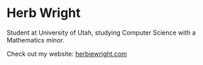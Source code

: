 # Herb Wright

Student at University of Utah, studying Computer Science with a Mathematics minor.

Check out my website: [herbiewright.com](https://herbiewright.com/)
